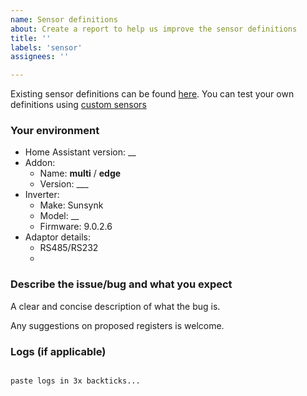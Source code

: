 ```yaml
---
name: Sensor definitions
about: Create a report to help us improve the sensor definitions
title: ''
labels: 'sensor'
assignees: ''

---
```


Existing sensor definitions can be found [here](https://github.com/kellerza/sunsynk/blob/main/src/sunsynk/definitions/). You can test your own definitions using [custom sensors](https://kellerza.github.io/sunsynk/reference/mysensors)

### Your environment
- Home Assistant version: __
- Addon:
  - Name: **multi** / **edge**
  - Version: ___
- Inverter:
  - Make: Sunsynk
  - Model: __
  - Firmware: 9.0.2.6
- Adaptor details:
  - RS485/RS232
  - 
### Describe the issue/bug and what you expect

A clear and concise description of what the bug is.

Any suggestions on proposed registers is welcome.

### Logs (if applicable)

```logs

paste logs in 3x backticks...

```
